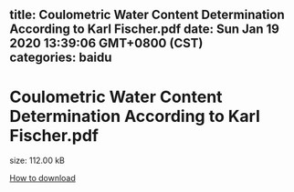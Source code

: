 
title: Coulometric Water Content Determination According to Karl Fischer.pdf
date: Sun Jan 19 2020 13:39:06 GMT+0800 (CST)    
categories: baidu
---

# Coulometric Water Content Determination According to Karl Fischer.pdf
size: 112.00 kB
 
 

[How to download](https://bpcam.bemobtrk.com/go/2ceec3aa-1ca2-46d6-b9ff-aaa5c184517c?jno=802)